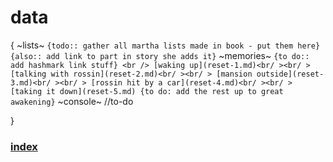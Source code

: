 # data

{
~lists~
`
{todo:: gather all martha lists made in book - put them here}
{also:: add link to part in story she adds it}
`
~memories~
`
{to do:: add hashmark link stuff} <br />
[waking up](reset-1.md)<br/ ><br/ >
[talking with rossin](reset-2.md)<br/ ><br/ >
[mansion outside](reset-3.md)<br/ ><br/ >
[rossin hit by a car](reset-4.md)<br/ ><br/ >
[taking it down](reset-5.md)
{to do: add the rest up to great awakening}
`
~console~
//to-do  

}


### [index](index.md)